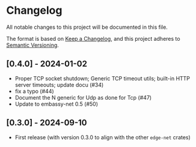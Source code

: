 # Changelog

All notable changes to this project will be documented in this file.

The format is based on [Keep a Changelog](https://keepachangelog.com/en/1.0.0/),
and this project adheres to [Semantic Versioning](https://semver.org/spec/v2.0.0.html).

## [0.4.0] - 2024-01-02
* Proper TCP socket shutdown; Generic TCP timeout utils; built-in HTTP server timeouts; update docu (#34)
* fix a typo (#44)
* Document the N generic for Udp as done for Tcp (#47)
* Update to embassy-net 0.5 (#50)

## [0.3.0] - 2024-09-10
* First release (with version 0.3.0 to align with the other `edge-net` crates)

